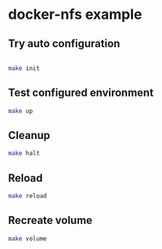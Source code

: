 # docker-nfs example

## Try auto configuration

```bash

make init

```

## Test configured environment

```bash
make up
```

## Cleanup

```bash
make halt
```

## Reload

```bash
make reload
```

## Recreate volume

```bash
make volume
```
